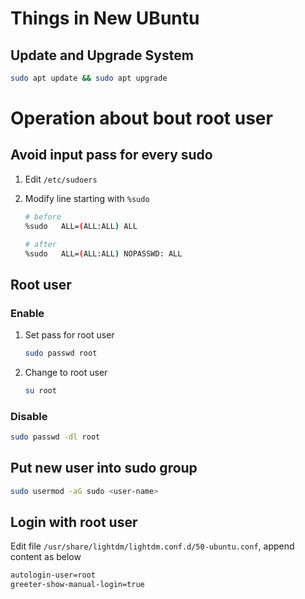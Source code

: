 # Things in New UBuntu

## Update and Upgrade System

```sh
sudo apt update && sudo apt upgrade
```



# Operation about bout root user

## Avoid input pass for every sudo

1. Edit `/etc/sudoers`

2. Modify line starting with `%sudo`

   ```sh
   # before
   %sudo   ALL=(ALL:ALL) ALL
   
   # after
   %sudo   ALL=(ALL:ALL) NOPASSWD: ALL
   ```

## Root user

### Enable

1. Set pass for root user

   ```sh
   sudo passwd root
   ```

2. Change to root user

   ```sh
   su root
   ```

### Disable

```sh
sudo passwd -dl root
```

## Put new user into sudo group

```sh
sudo usermod -aG sudo <user-name>
```

## Login with root user

Edit file `/usr/share/lightdm/lightdm.conf.d/50-ubuntu.conf`, append content as below

```sh
autologin-user=root
greeter-show-manual-login=true
```


